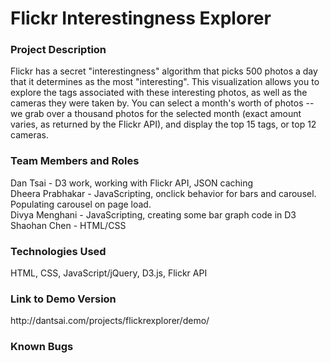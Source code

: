 <h1>Flickr Interestingness Explorer</h1>

<h3>Project Description</h3>
<p>Flickr has a secret "interestingness" algorithm that picks 500 photos a day that it determines as the most "interesting". This visualization allows you to explore the tags associated with these interesting photos, as well as the cameras they were taken by. You can select a month's worth of photos -- we grab over a thousand photos for the selected month (exact amount varies, as returned by the Flickr API), and display the top 15 tags, or top 12 cameras.</p>

<h3>Team Members and Roles</h3>
<p>Dan Tsai - D3 work, working with Flickr API, JSON caching<br/>
Dheera Prabhakar - JavaScripting, onclick behavior for bars and carousel. Populating carousel on page load.<br />
Divya Menghani - JavaScripting, creating some bar graph code in D3<br />
Shaohan Chen - HTML/CSS</p>

<h3>Technologies Used</h3>
<p>HTML, CSS, JavaScript/jQuery, D3.js, Flickr API</p>

<h3>Link to Demo Version</h3>
<p>http://dantsai.com/projects/flickrexplorer/demo/</p>

<h3>Known Bugs</h3>
<p></p>